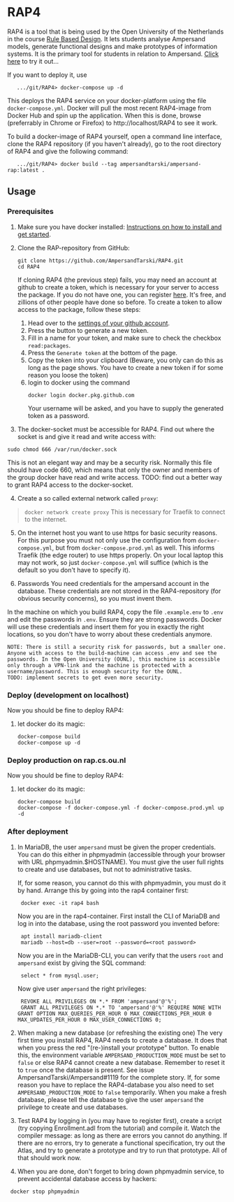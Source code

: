 # RAP4
RAP4 is a tool that is being used by the Open University of the Netherlands in the course [Rule Based Design](http://portal.ou.nl/web/ontwerpen-met-bedrijfsregels). It lets students analyse Ampersand models, generate functional designs and make prototypes of information systems. It is the primary tool for students in relation to Ampersand. [Click here](http://ampersand.tarski.nl/RAP4/) to try it out...

If you want to deploy it, use
```
   .../git/RAP4> docker-compose up -d
```
This deploys the RAP4 service on your docker-platform using the file ``docker-compose.yml``. Docker will pull the most recent RAP4-image from Docker Hub and spin up the application. When this is done, browse (preferrably in Chrome or Firefox) to http://localhost/RAP4 to see it work.

To build a docker-image of RAP4 yourself, open a command line interface, clone the RAP4 repository (if you haven't already), go to the root directory of RAP4 and give the following command:
```
   .../git/RAP4> docker build --tag ampersandtarski/ampersand-rap:latest .
```

## Usage

### Prerequisites

 1) Make sure you have docker installed: [Instructions on how to install and get started](https://youtu.be/lvt6TC_IZRI?t=99).

 2) Clone the RAP-repository from GitHub:
    ~~~
    git clone https://github.com/AmpersandTarski/RAP4.git
    cd RAP4
    ~~~
      If cloning RAP4 (the previous step) fails, you may need an account at github to create a token, which is necessary for your server to access the package. If you do not have one, you can register [here](https://github.com/). It's free, and zillions of other people have done so before.
      To create a token to allow access to the package, follow these steps:
      1) Head over to the [settings of your github account](https://github.com/settings/tokens).
      2) Press the button to generate a new token.
      3) Fill in a name for your token, and make sure to check the checkbox `read:packages`.
      4) Press the `Generate token` at the bottom of the page.
      5) Copy the token into your clipboard (Beware, you only can do this as long as the page shows. You have to create a new token if for some reason you loose the token)
      6) login to docker using the command
         ```
         docker login docker.pkg.github.com
          ```
         Your username will be asked, and you have to supply the generated token as a password. 

 3) The docker-socket must be accessible for RAP4. Find out where the socket is and give it read and write access with:
 ```
 sudo chmod 666 /var/run/docker.sock
 ```
 This is not an elegant way and may be a security risk. Normally this file should have code 660, which means that only the owner and members of the group docker have read and write access. TODO: find out a better way to grant RAP4 access to the docker-socket.

 4) Create a so called external network called `proxy`:
 > `docker network create proxy`
 This is necessary for Traefik to connect to the internet.

 5) On the internet host you want to use https for basic security reasons. For this purpose you must not only use the configuration from `docker-compose.yml`, but from `docker-compose.prod.yml` as well. This informs Traefik (the edge router) to use https properly. On your local laptop this may not work, so just `docker-compose.yml` will suffice (which is the default so you don't have to specify it).

 6) Passwords
 You need credentials for the ampersand account in the database. These credentials are not stored in the RAP4-repository (for obvious security concerns), so you must invent them.
 
 In the machine on which you build RAP4, copy the file `.example.env` to `.env` and edit the passwords in `.env`. Ensure they are strong passwords. Docker will use these credentials and insert them for you in exactly the right locations, so you don't have to worry about these credentials anymore.

    NOTE: There is still a security risk for passwords, but a smaller one. Anyone with access to the build-machine can access .env and see the passwords. In the Open University (OUNL), this machine is accessible only through a VPN-link and the machine is protected with a username/password. This is enough security for the OUNL.
    TODO: implement secrets to get even more security.

 ### Deploy (development on localhost)

Now you should be fine to deploy RAP4:
 1) let docker do its magic:
    ```
    docker-compose build
    docker-compose up -d
    ```

### Deploy production on rap.cs.ou.nl

Now you should be fine to deploy RAP4:
 1) let docker do its magic:
    ```
    docker-compose build
    docker-compose -f docker-compose.yml -f docker-compose.prod.yml up -d
    ```

### After deployment
 1) In MariaDB, the user `ampersand` must be given the proper credentials. You can do this either in phpmyadmin (accessible through your browser with URL phpmyadmin.$HOSTNAME). You must give the user full rights to create and use databases, but not to administrative tasks.
 
    If, for some reason, you cannot do this with phpmyadmin, you must do it by hand. Arrange this by going into the rap4 container first:
    ```
     docker exec -it rap4 bash
    ```
    Now you are in the rap4-container. First install the CLI of MariaDB and log in into the database, using the root password you invented before:
    ```
     apt install mariadb-client
     mariadb --host=db --user=root --password=<root password>
    ```
    Now you are in the MariaDB-CLI, you can verify that the users `root` and `ampersand` exist by giving the SQL command:
    ```
     select * from mysql.user;
    ```
    Now give user `ampersand` the right privileges:
    ```
     REVOKE ALL PRIVILEGES ON *.* FROM 'ampersand'@'%';
     GRANT ALL PRIVILEGES ON *.* TO 'ampersand'@'%' REQUIRE NONE WITH GRANT OPTION MAX_QUERIES_PER_HOUR 0 MAX_CONNECTIONS_PER_HOUR 0 MAX_UPDATES_PER_HOUR 0 MAX_USER_CONNECTIONS 0;
    ```

 2) When making a new database (or refreshing the existing one)
 The very first time you install RAP4, RAP4 needs to create a database. It does that when you press the red "(re-)install your prototype" button. To enable this, the environment variable `AMPERSAND_PRODUCTION_MODE` must be set to `false` or else RAP4 cannot create a new database. Remember to reset it to `true` once the database is present. See issue AmpersandTarski/Ampersand#1119 for the complete story.
 If, for some reason you have to replace the RAP4-database you also need to set `AMPERSAND_PRODUCTION_MODE` to `false` temporarily.
 When you make a fresh database, please tell the database to give the user `ampersand` the privilege to create and use databases.

 3) Test RAP4 by logging in (you may have to register first), create a script (try copying Enrollment.adl from the tutorial) and compile it. Watch the compiler message: as long as there are errors you cannot do anything. If there are no errors, try to generate a functional specification, try out the Atlas, and try to generate a prototype and try to run that prototype. All of that should work now.
 
 4) When you are done, don't forget to bring down phpmyadmin service, to prevent accidental database access by hackers:
 ```
  docker stop phpmyadmin
 ```
